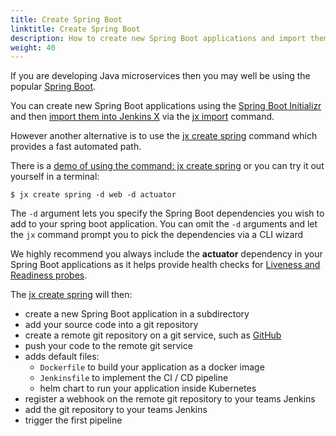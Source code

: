```yaml
---
title: Create Spring Boot
linktitle: Create Spring Boot
description: How to create new Spring Boot applications and import them into Jenkins X
weight: 40
---
```


If you are developing Java microservices then you may well be using the popular [Spring Boot](https://projects.spring.io/spring-boot/). 

You can create new Spring Boot applications using the [Spring Boot Initializr](http://start.spring.io/) and then [import them into Jenkins X](/developing/import) via the [jx import](/commands/jx_import) command.
 
However another alternative is to use the [jx create spring](/commands/jx_create_spring) command which provides a fast automated path.

There is a [demo of using the command: jx create spring](/docs/getting-started/demos-talks-posts/create_spring/) or you can try it out yourself in a terminal:


```shell
$ jx create spring -d web -d actuator
```

The `-d` argument lets you specify the Spring Boot dependencies you wish to add to your spring boot application.  You can omit the `-d` arguments and let the `jx` command prompt you to pick the dependencies via a CLI wizard

We highly recommend you always include the **actuator** dependency in your Spring Boot applications as it helps provide health checks for [Liveness and Readiness probes](https://kubernetes.io/docs/tasks/configure-pod-container/configure-liveness-readiness-probes/).

The [jx create spring](/commands/jx_create_spring) will then:

* create a new Spring Boot application in a subdirectory
* add your source code into a git repository 
* create a remote git repository on a git service, such as [GitHub](https://github.com)
* push your code to the remote git service
* adds default files:
  * `Dockerfile` to build your application as a docker image
  * `Jenkinsfile` to implement the CI / CD pipeline
  * helm chart to run your application inside Kubernetes
* register a webhook on the remote git repository to your teams Jenkins
* add the git repository to your teams Jenkins
* trigger the first pipeline 

